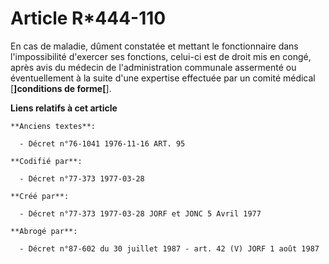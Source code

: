 # Article R*444-110

En cas de maladie, dûment constatée et mettant le fonctionnaire dans l'impossibilité d'exercer ses fonctions, celui-ci est de
droit mis en congé, après avis du médecin de l'administration communale assermenté ou éventuellement à la suite d'une
expertise effectuée par un comité médical [**]conditions de forme[**].

**Liens relatifs à cet article**

	**Anciens textes**:

	  - Décret n°76-1041 1976-11-16 ART. 95

	**Codifié par**:

	  - Décret n°77-373 1977-03-28

	**Créé par**:

	  - Décret n°77-373 1977-03-28 JORF et JONC 5 Avril 1977

	**Abrogé par**:

	  - Décret n°87-602 du 30 juillet 1987 - art. 42 (V) JORF 1 août 1987
